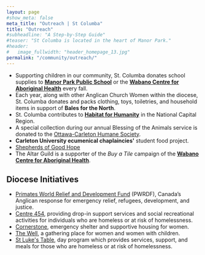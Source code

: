 ```yaml
---
layout: page
#show_meta: false
meta_title: "Outreach | St Columba"
title: "Outreach"
#subheadline: "A Step-by-Step Guide"
#teaser: "St Columba is located in the heart of Manor Park."
#header:
#   image_fullwidth: "header_homepage_13.jpg"
permalink: "/community/outreach/"
---
```

- Supporting children in our community, St. Columba donates school supplies to [**Manor Park Public School**](http://www.manorparkps.ocdsb.ca/) or the [**Wabano Centre for Aboriginal Health**](http://www.wabano.com/) every fall.
- Each year, along with other Anglican Church Women within the diocese, St. Columba donates and packs clothing, toys, toiletries, and household items in support of **Bales for the North**.
- St. Columba contributes to [**Habitat for Humanity**](http://www.habitatncr.com/) in the National Capital Region.
- A special collection during our annual Blessing of the Animals service is donated to the [Ottawa-Carleton Humane Society](http://www.ottawahumane.ca/).
- **Carleton University ecumenical chaplaincies'** student food project.
- [Shepherds of Good Hope](http://www.shepherdsofgoodhope.com/)
- The Altar Guild is a supporter of the *Buy a Tile* campaign of the [**Wabano Centre for Aboriginal Health**](http://www.wabano.com/).

## Diocese Initiatives

- [Primates World Relief and Development Fund](https://ottawa.anglican.ca/pwrdf/) (PWRDF), Canada’s Anglican response for emergency relief, refugees, development, and justice.
- [Centre 454](http://www.centre454.ca/), providing drop-in support services and social recreational activities for individuals who are homeless or at risk of homelessness.
- [Cornerstone](http://www.cornerstonewomen.ca/), emergency shelter and supportive housing for women.
- [The Well](http://www.the-well.ca/), a gathering place for women and women with children.
- [St Luke's Table](http://www.stlukestable.ca/), day program which provides services, support, and meals for those who are homeless or at risk of homelessness.

